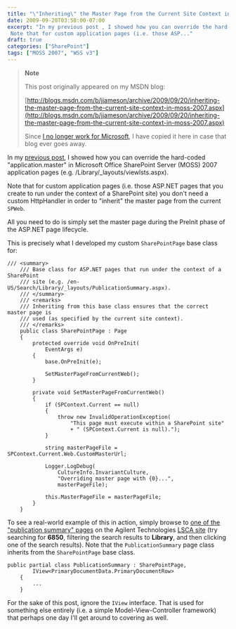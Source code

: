 ```yaml
---
title: "\"Inheriting\" the Master Page from the Current Site Context in MOSS 2007"
date: 2009-09-20T03:58:00-07:00
excerpt: "In my previous post , I showed how you can override the hard-coded \"application.master\" in Microsoft Office SharePoint Server (MOSS) 2007 application pages (e.g. /Library/_layouts/viewlsts.aspx). 
 Note that for custom application pages (i.e. those ASP..."
draft: true
categories: ["SharePoint"]
tags: ["MOSS 2007", "WSS v3"]
---
```


> **Note**
>
> This post originally appeared on my MSDN blog:
>
> [http://blogs.msdn.com/b/jjameson/archive/2009/09/20/inheriting-the-master-page-from-the-current-site-context-in-moss-2007.aspx](http://blogs.msdn.com/b/jjameson/archive/2009/09/20/inheriting-the-master-page-from-the-current-site-context-in-moss-2007.aspx)
>
> Since
> [I no longer work for Microsoft](/blog/jjameson/2011/09/02/last-day-with-microsoft), I have copied it here in case that blog
> ever goes away.

In my [previous post](/blog/jjameson/2009/09/20/overriding-application-master-in-moss-2007), I showed how you can override the hard-coded "application.master"  in Microsoft Office SharePoint Server (MOSS) 2007 application pages (e.g. /Library/\_layouts/viewlsts.aspx).

Note that for custom application pages (i.e. those ASP.NET pages that you create  to run under the context of a SharePoint site) you don't need a custom HttpHandler  in order to "inherit" the master page from the current `SPWeb`.

All you need to do is simply set the master page during the PreInit phase of  the ASP.NET page lifecycle.

This is precisely what I developed my custom `SharePointPage` base  class for:

```
/// <summary>
    /// Base class for ASP.NET pages that run under the context of a SharePoint
    /// site (e.g. /en-US/Search/Library/_layouts/PublicationSummary.aspx).
    /// </summary>
    /// <remarks>
    /// Inheriting from this base class ensures that the correct master page is
    /// used (as specified by the current site context).
    /// </remarks>
    public class SharePointPage : Page
    {
        protected override void OnPreInit(
            EventArgs e)
        {
            base.OnPreInit(e);

            SetMasterPageFromCurrentWeb();
        }

        private void SetMasterPageFromCurrentWeb()
        {
            if (SPContext.Current == null)
            {
                throw new InvalidOperationException(
                    "This page must execute within a SharePoint site"
                    + " (SPContext.Current is null).");
            }

            string masterPageFile = SPContext.Current.Web.CustomMasterUrl;

            Logger.LogDebug(
                CultureInfo.InvariantCulture,
                "Overriding master page with {0}...",
                masterPageFile);

            this.MasterPageFile = masterPageFile;
        }
    }
```

To see a real-world example of this in action, simply browse to [one of the "publication summary" pages](http://www.chem.agilent.com/en-US/Search/Library/_layouts/Agilent/PublicationSummary.aspx?whid=37419&liid=204) on the Agilent Technologies [LSCA site](http://www.chem.agilent.com/) (try searching for **6850**, filtering the search results to **Library**, and then  clicking one of the search results). Note that the `PublicationSummary`  page class inherits from the `SharePointPage` base class.

```
public partial class PublicationSummary : SharePointPage,
        IView<PrimaryDocumentData.PrimaryDocumentRow>
    {
        ...
    }
```

For the sake of this post, ignore the `IView` interface. That is used  for something else entirely (i.e. a simple Model-View-Controller framework) that  perhaps one day I'll get around to covering as well.

